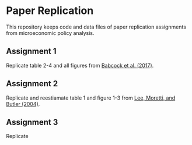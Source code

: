 # Paper Replication

This repository keeps code and data files of paper replication assignments from microeconomic policy analysis.

## Assignment 1

Replicate table 2-4 and all figures from [Babcock et al. (2017)](https://www.aeaweb.org/articles?id=10.1257/aer.20141734).

## Assignment 2

Replicate and reestiamate table 1 and figure 1-3 from [Lee, Moretti, and Butler (2004)](https://academic.oup.com/qje/article/119/3/807/1938834).

## Assignment 3

Replicate
